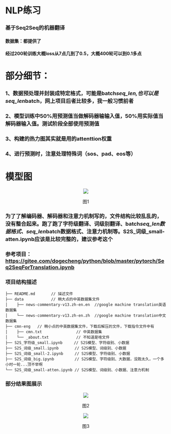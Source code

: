 # NLP练习
### 基于Seq2Seq的机器翻译

#### 数据集：都提供了
#### 经过200轮训练大概loss从7点几到了0.5，大概400轮可以到0.1多点
# 部分细节：
### 1、数据预处理并封装成特定格式，可能是batch*seq_len,也可以是seq_len*batch，网上项目后者比较多，我一般习惯前者
### 2、模型训练中50%用预测值当做解码器输输入值，50%用实际值当解码器输入值。测试阶段全部使用预测值
### 3、构建的热力图其实就是用的attenttion权重
### 4、进行预测时，注意处理特殊词（sos、pad、eos等）

# 模型图
<div align=center><img  src="https://github.com/renhongjie/NLP_process/blob/main/images/seq2seq.png"/></div>
<p align="center">图1</p>


### 为了了解编码器、解码器和注意力机制写的，文件结构比较乱乱的，没有整合起来。跑了跑了字符级翻译、词级别翻译、batch*seq_len数据格式、seq_len*batch数据格式、注意力机制等。S2S_词级_small-atten.ipynb应该是比较完整的，建议参考这个


### 参考项目：https://gitee.com/dogecheng/python/blob/master/pytorch/Seq2SeqForTranslation.ipynb

### 项目结构描述
```
├── README.md       // 描述文件
├── data            // 稍大点的中英数据集文件 
│    ├── news-commentary-v13.zh-en.en  //google machine translation英语数据集 
│    └── news-commentary-v13.zh-en.zh  //google machine translation中文数据集 
├── cmn-eng   // 稍小点的中英数据集文件，下载后解压的文件，下载指令文件中有 
│    ├── cmn.txt               // 中英数据集
│    └── _about.txt            // 不知道是啥文件
├── S2S_字符级_small.ipynb     // S2S模型、字符级别、小数据
├── S2S_词级_small.ipynb       // S2S模型、词级别、小数据
├── S2S_词级_small-2.ipynb     // S2S模型、字符级别、小数据
├── S2S_词级_big.ipynb         // S2S模型、字符级别、大数据，没跑太久，一个多小时一轮...顶不举啊
└── S2S_词级_small-atten.ipynb // S2S模型、词级别、小数据、注意力机制
```

### 部分结果图展示
<div align=center><img  src="https://github.com/renhongjie/NLP_process/blob/main/images/机器翻译结果1.png"/></div>
<p align="center">图2</p>
<div align=center><img  src="https://github.com/renhongjie/NLP_process/blob/main/images/机器翻译结果2.png"/></div>
<p align="center">图3</p>

